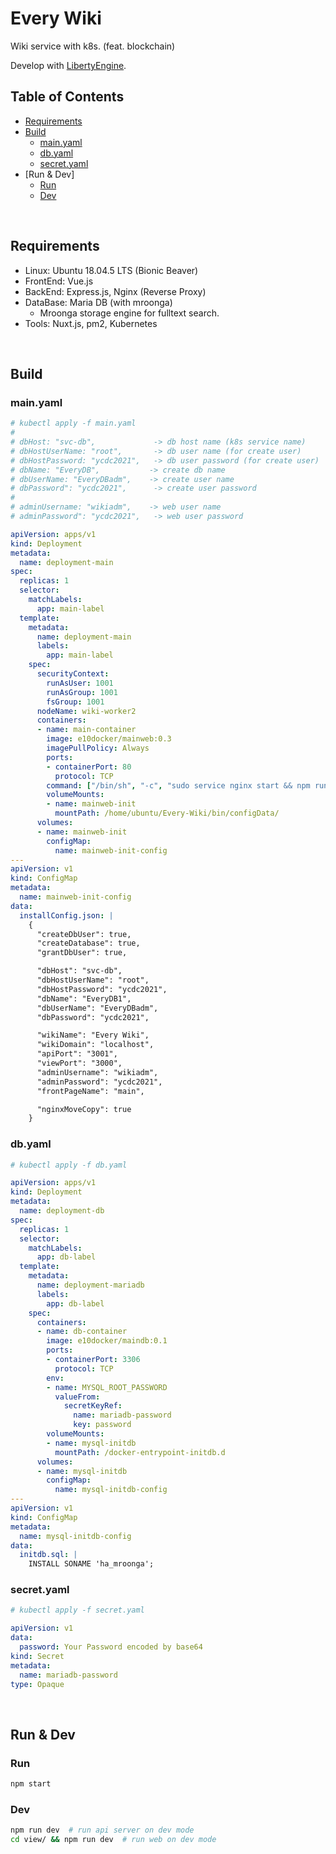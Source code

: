 # Every Wiki
Wiki service with k8s. (feat. blockchain)  
  
Develop with [LibertyEngine](https://github.com/librewiki/liberty-engine).  
  
## Table of Contents
- [Requirements](#requirements)
- [Build](#build)
  * [main.yaml](#mainyaml)
  * [db.yaml](#dbyaml)
  * [secret.yaml](#secretyaml)
- [Run & Dev]
  * [Run](#run)
  * [Dev](#dev)
  
<br/>
  
## Requirements
* Linux: Ubuntu 18.04.5 LTS (Bionic Beaver)  
* FrontEnd: Vue.js  
* BackEnd: Express.js, Nginx (Reverse Proxy)  
* DataBase: Maria DB (with mroonga)  
  * Mroonga storage engine for fulltext search.
* Tools: Nuxt.js, pm2, Kubernetes  

<br/>

## Build
### main.yaml
```yaml
# kubectl apply -f main.yaml
#
# dbHost: "svc-db",             -> db host name (k8s service name)
# dbHostUserName: "root",       -> db user name (for create user)
# dbHostPassword: "ycdc2021",   -> db user password (for create user)
# dbName: "EveryDB",           -> create db name
# dbUserName: "EveryDBadm",    -> create user name
# dbPassword": "ycdc2021",      -> create user password
#
# adminUsername: "wikiadm",    -> web user name
# adminPassword": "ycdc2021",   -> web user password

apiVersion: apps/v1
kind: Deployment
metadata:
  name: deployment-main
spec:
  replicas: 1
  selector:
    matchLabels:
      app: main-label
  template:
    metadata:
      name: deployment-main
      labels:
        app: main-label
    spec:
      securityContext:
        runAsUser: 1001
        runAsGroup: 1001
        fsGroup: 1001
      nodeName: wiki-worker2
      containers:
      - name: main-container
        image: e10docker/mainweb:0.3
        imagePullPolicy: Always
        ports:
        - containerPort: 80
          protocol: TCP
        command: ["/bin/sh", "-c", "sudo service nginx start && npm run kubetest"]
        volumeMounts:
        - name: mainweb-init
          mountPath: /home/ubuntu/Every-Wiki/bin/configData/
      volumes:
      - name: mainweb-init
        configMap:
          name: mainweb-init-config
---
apiVersion: v1
kind: ConfigMap
metadata:
  name: mainweb-init-config
data:
  installConfig.json: |
    {
      "createDbUser": true, 
      "createDatabase": true, 
      "grantDbUser": true, 

      "dbHost": "svc-db", 
      "dbHostUserName": "root", 
      "dbHostPassword": "ycdc2021", 
      "dbName": "EveryDB1", 
      "dbUserName": "EveryDBadm", 
      "dbPassword": "ycdc2021",

      "wikiName": "Every Wiki",
      "wikiDomain": "localhost",
      "apiPort": "3001",
      "viewPort": "3000",
      "adminUsername": "wikiadm",
      "adminPassword": "ycdc2021",
      "frontPageName": "main",

      "nginxMoveCopy": true
    }
```
### db.yaml
```yaml
# kubectl apply -f db.yaml

apiVersion: apps/v1
kind: Deployment
metadata:
  name: deployment-db
spec:
  replicas: 1
  selector:
    matchLabels:
      app: db-label
  template:
    metadata:
      name: deployment-mariadb
      labels:
        app: db-label
    spec:
      containers:
      - name: db-container
        image: e10docker/maindb:0.1
        ports:
        - containerPort: 3306
          protocol: TCP
        env:
        - name: MYSQL_ROOT_PASSWORD
          valueFrom:
            secretKeyRef:
              name: mariadb-password
              key: password
        volumeMounts:
        - name: mysql-initdb
          mountPath: /docker-entrypoint-initdb.d
      volumes:
      - name: mysql-initdb
        configMap:
          name: mysql-initdb-config
---
apiVersion: v1
kind: ConfigMap
metadata:
  name: mysql-initdb-config
data:
  initdb.sql: |
    INSTALL SONAME 'ha_mroonga';
```
### secret.yaml
```yaml
# kubectl apply -f secret.yaml

apiVersion: v1
data:
  password: Your Password encoded by base64
kind: Secret
metadata:
  name: mariadb-password
type: Opaque
```
  
<br/>
  
## Run & Dev
  
### Run
```bash
npm start
```
### Dev
```bash
npm run dev  # run api server on dev mode
cd view/ && npm run dev  # run web on dev mode
```

